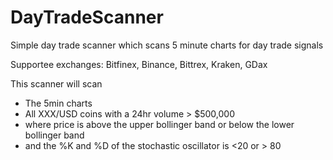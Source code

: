 # DayTradeScanner
Simple day trade scanner which scans 5 minute charts for day trade signals

Supportee exchanges: Bitfinex, Binance, Bittrex, Kraken, GDax

This scanner will scan 
- The 5min charts
- All XXX/USD coins with a 24hr volume > $500,000
- where price is above the upper bollinger band or below the lower bollinger band
- and the %K and %D of the stochastic oscillator is <20 or > 80

